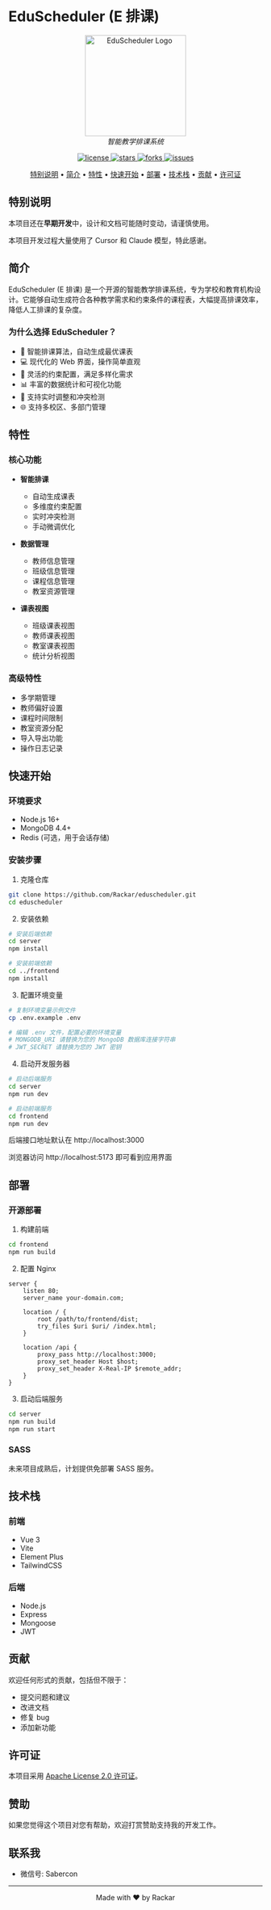 # EduScheduler (E 排课)

<p align="center">
  <img src="docs/images/Elogo.jpg" alt="EduScheduler Logo" width="200"/>
  <br>
  <i>智能教学排课系统</i>
  <br>
</p>

<p align="center">
  <a href="https://github.com/Rackar/eduscheduler/blob/main/LICENSE">
    <img src="https://img.shields.io/github/license/Rackar/eduscheduler" alt="license">
  </a>
  <a href="https://github.com/Rackar/eduscheduler/stargazers">
    <img src="https://img.shields.io/github/stars/Rackar/eduscheduler" alt="stars">
  </a>
  <a href="https://github.com/Rackar/eduscheduler/network">
    <img src="https://img.shields.io/github/forks/Rackar/eduscheduler" alt="forks">
  </a>
  <a href="https://github.com/Rackar/eduscheduler/issues">
    <img src="https://img.shields.io/github/issues/Rackar/eduscheduler" alt="issues">
  </a>
</p>

<p align="center">
  <a href="#特别说明">特别说明</a> •
  <a href="#简介">简介</a> •
  <a href="#特性">特性</a> •
  <a href="#快速开始">快速开始</a> •
  <a href="#部署">部署</a> •
  <a href="#技术栈">技术栈</a> •
  <a href="#贡献">贡献</a> •
  <a href="#许可证">许可证</a>
</p>

## 特别说明

本项目还在**早期开发**中，设计和文档可能随时变动，请谨慎使用。

本项目开发过程大量使用了 Cursor 和 Claude 模型，特此感谢。

## 简介

EduScheduler (E 排课) 是一个开源的智能教学排课系统，专为学校和教育机构设计。它能够自动生成符合各种教学需求和约束条件的课程表，大幅提高排课效率，降低人工排课的复杂度。

### 为什么选择 EduScheduler？

- 🚀 智能排课算法，自动生成最优课表
- 💻 现代化的 Web 界面，操作简单直观
- 🔧 灵活的约束配置，满足多样化需求
- 📊 丰富的数据统计和可视化功能
- 🔄 支持实时调整和冲突检测
- 🌐 支持多校区、多部门管理

## 特性

### 核心功能

- **智能排课**

  - 自动生成课表
  - 多维度约束配置
  - 实时冲突检测
  - 手动微调优化

- **数据管理**

  - 教师信息管理
  - 班级信息管理
  - 课程信息管理
  - 教室资源管理

- **课表视图**
  - 班级课表视图
  - 教师课表视图
  - 教室课表视图
  - 统计分析视图

### 高级特性

- 多学期管理
- 教师偏好设置
- 课程时间限制
- 教室资源分配
- 导入导出功能
- 操作日志记录

## 快速开始

### 环境要求

- Node.js 16+
- MongoDB 4.4+
- Redis (可选，用于会话存储)

### 安装步骤

1. 克隆仓库

```bash
git clone https://github.com/Rackar/eduscheduler.git
cd eduscheduler
```

2. 安装依赖

```bash
# 安装后端依赖
cd server
npm install

# 安装前端依赖
cd ../frontend
npm install
```

3. 配置环境变量

```bash
# 复制环境变量示例文件
cp .env.example .env

# 编辑 .env 文件，配置必要的环境变量
# MONGODB_URI 请替换为您的 MongoDB 数据库连接字符串
# JWT_SECRET 请替换为您的 JWT 密钥
```

4. 启动开发服务器

```bash
# 启动后端服务
cd server
npm run dev

# 启动前端服务
cd frontend
npm run dev
```

后端接口地址默认在 http://localhost:3000

浏览器访问 http://localhost:5173 即可看到应用界面

## 部署

### 开源部署

1. 构建前端

```bash
cd frontend
npm run build
```

2. 配置 Nginx

```nginx
server {
    listen 80;
    server_name your-domain.com;

    location / {
        root /path/to/frontend/dist;
        try_files $uri $uri/ /index.html;
    }

    location /api {
        proxy_pass http://localhost:3000;
        proxy_set_header Host $host;
        proxy_set_header X-Real-IP $remote_addr;
    }
}
```

3. 启动后端服务

```bash
cd server
npm run build
npm run start
```

### SASS

未来项目成熟后，计划提供免部署 SASS 服务。

## 技术栈

### 前端

- Vue 3
- Vite
- Element Plus
- TailwindCSS

### 后端

- Node.js
- Express
- Mongoose
- JWT

## 贡献

欢迎任何形式的贡献，包括但不限于：

- 提交问题和建议
- 改进文档
- 修复 bug
- 添加新功能

## 许可证

本项目采用 [Apache License 2.0 许可证](LICENSE)。

## 赞助

如果您觉得这个项目对您有帮助，欢迎打赏赞助支持我的开发工作。

## 联系我

- 微信号: Sabercon

---

<p align="center">Made with ❤️ by Rackar</p>
